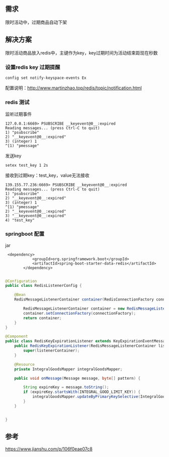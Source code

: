 

## 需求

限时活动中，过期商品自动下架

## 解决方案

限时活动商品放入redis中，主键作为key，key过期时间为活动结束距现在秒数

### 设置redis key 过期提醒

```linux
config set notify-keyspace-events Ex	
```

配置说明：http://www.martinzhao.top/redis/topic/notification.html

### redis 测试

监听过期事件

```
127.0.0.1:6669> PSUBSCRIBE __keyevent@0__:expired
Reading messages... (press Ctrl-C to quit)
1) "psubscribe"
2) "__keyevent@0__:expired"
3) (integer) 1
^[1) "pmessage"
```

发送key

```
setex test_key 1 2s
```

接收到过期key：test_key，value无法接收

```
139.155.77.236:6669> PSUBSCRIBE __keyevent@0__:expired
Reading messages... (press Ctrl-C to quit)
1) "psubscribe"
2) "__keyevent@0__:expired"
3) (integer) 1
^[1) "pmessage"
2) "__keyevent@0__:expired"
3) "__keyevent@0__:expired"
4) "test_key"
```

### springboot 配置

jar

```pom
 <dependency>
            <groupId>org.springframework.boot</groupId>
            <artifactId>spring-boot-starter-data-redis</artifactId>
        </dependency>
```



```java

@Configuration
public class RedisListenerConfig {

    @Bean
    RedisMessageListenerContainer container(RedisConnectionFactory connectionFactory) {

        RedisMessageListenerContainer container = new RedisMessageListenerContainer();
        container.setConnectionFactory(connectionFactory);
        return container;
    }
}
```



```java
@Component
public class RedisKeyExpirationListener extends KeyExpirationEventMessageListener {
    public RedisKeyExpirationListener(RedisMessageListenerContainer listenerContainer) {
        super(listenerContainer);
    }

    @Resource
    private IntegralGoodsMapper integralGoodsMapper;

    public void onMessage(Message message, byte[] pattern) {

        String expireKey = message.toString();
        if (expireKey.startsWith(INTEGRAL_GOOD_LIMIT_KEY)) {
            integralGoodsMapper.updateByPrimaryKeySelective(IntegralGoods.builder().id(Long.valueOf(expireKey.substring(20))).status((byte) 3).build());
        }
    }


}
```



## 参考

https://www.jianshu.com/p/106f0eae07c8